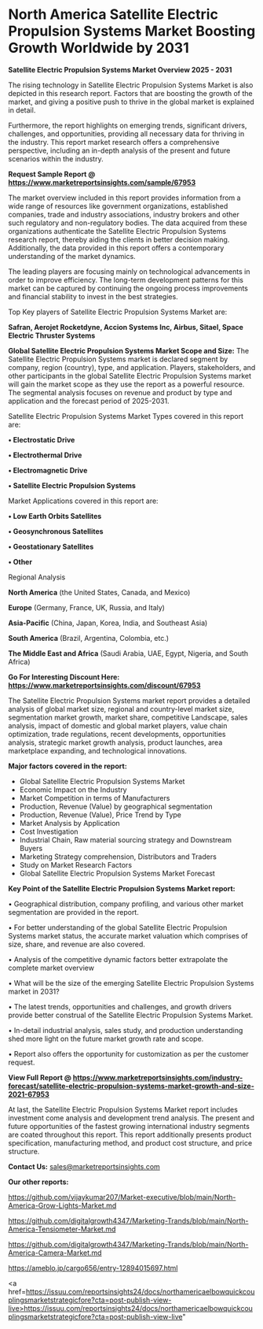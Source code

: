 # North America Satellite Electric Propulsion Systems Market Boosting Growth Worldwide by 2031

<Strong> Satellite Electric Propulsion Systems Market Overview 2025 - 2031</strong>

The rising technology in Satellite Electric Propulsion Systems Market is also depicted in this research report. Factors that are boosting the growth of the market, and giving a positive push to thrive in the global market is explained in detail.

Furthermore, the report highlights on emerging trends, significant drivers, challenges, and opportunities, providing all necessary data for thriving in the industry. This report market research offers a comprehensive perspective, including an in-depth analysis of the present and future scenarios within the industry.

<strong>Request Sample Report @ <a href=https://www.marketreportsinsights.com/sample/67953>https://www.marketreportsinsights.com/sample/67953</a></strong>

The market overview included in this report provides information from a wide range of resources like government organizations, established companies, trade and industry associations, industry brokers and other such regulatory and non-regulatory bodies. The data acquired from these organizations authenticate the Satellite Electric Propulsion Systems research report, thereby aiding the clients in better decision making. Additionally, the data provided in this report offers a contemporary understanding of the market dynamics.

The leading players are focusing mainly on technological advancements in order to improve efficiency. The long-term development patterns for this market can be captured by continuing the ongoing process improvements and financial stability to invest in the best strategies.

Top Key players of Satellite Electric Propulsion Systems Market are:

<strong>Safran, Aerojet Rocketdyne, Accion Systems Inc, Airbus, Sitael, Space Electric Thruster Systems</strong>

<strong><b>Global Satellite Electric Propulsion Systems Market Scope and Size:</b></strong>
The Satellite Electric Propulsion Systems market is declared segment by company, region (country), type, and application. Players, stakeholders, and other participants in the global Satellite Electric Propulsion Systems market will gain the market scope as they use the report as a powerful resource. The segmental analysis focuses on revenue and product by type and application and the forecast period of 2025-2031.

Satellite Electric Propulsion Systems Market Types covered in this report are:

<strong>• Electrostatic Drive

• Electrothermal Drive

• Electromagnetic Drive

• Satellite Electric Propulsion Systems</strong>

Market Applications covered in this report are:

<strong>• Low Earth Orbits Satellites

• Geosynchronous Satellites

• Geostationary Satellites

• Other</strong> 

Regional Analysis

<strong>North America</strong> (the United States, Canada, and Mexico)

<strong>Europe</strong> (Germany, France, UK, Russia, and Italy)

<strong>Asia-Pacific</strong> (China, Japan, Korea, India, and Southeast Asia)

<strong>South America</strong> (Brazil, Argentina, Colombia, etc.)

<strong>The Middle East and Africa</strong> (Saudi Arabia, UAE, Egypt, Nigeria, and South Africa)

<strong>Go For Interesting Discount Here: <a href=https://www.marketreportsinsights.com/discount/67953>https://www.marketreportsinsights.com/discount/67953</a></strong>

The Satellite Electric Propulsion Systems market report provides a detailed analysis of global market size, regional and country-level market size, segmentation market growth, market share, competitive Landscape, sales analysis, impact of domestic and global market players, value chain optimization, trade regulations, recent developments, opportunities analysis, strategic market growth analysis, product launches, area marketplace expanding, and technological innovations.

<strong><b>Major factors covered in the report:</b></strong>
<ul>
  <li>Global Satellite Electric Propulsion Systems Market </li>
  <li>Economic Impact on the Industry</li>
  <li>Market Competition in terms of Manufacturers</li>
  <li>Production, Revenue (Value) by geographical segmentation</li>
  <li>Production, Revenue (Value), Price Trend by Type</li>
  <li>Market Analysis by Application</li>
  <li>Cost Investigation</li>
  <li>Industrial Chain, Raw material sourcing strategy and Downstream Buyers</li>
  <li>Marketing Strategy comprehension, Distributors and Traders</li>
  <li>Study on Market Research Factors</li>
  <li>Global Satellite Electric Propulsion Systems Market Forecast</li>
</ul>

<strong><b>Key Point of the Satellite Electric Propulsion Systems Market report:</b></strong>

• Geographical distribution, company profiling, and various other market segmentation are provided in the report.

• For better understanding of the global Satellite Electric Propulsion Systems market status, the accurate market valuation which comprises of size, share, and revenue are also covered.

• Analysis of the competitive dynamic factors better extrapolate the complete market overview

• What will be the size of the emerging Satellite Electric Propulsion Systems market in 2031?

• The latest trends, opportunities and challenges, and growth drivers provide better construal of the Satellite Electric Propulsion Systems Market.

• In-detail industrial analysis, sales study, and production understanding shed more light on the future market growth rate and scope.

• Report also offers the opportunity for customization as per the customer request.

<strong><b>View Full Report @ <a href=https://www.marketreportsinsights.com/industry-forecast/satellite-electric-propulsion-systems-market-growth-and-size-2021-67953>https://www.marketreportsinsights.com/industry-forecast/satellite-electric-propulsion-systems-market-growth-and-size-2021-67953</a></b></strong>


At last, the Satellite Electric Propulsion Systems Market report includes investment come analysis and development trend analysis. The present and future opportunities of the fastest growing international industry segments are coated throughout this report. This report additionally presents product specification, manufacturing method, and product cost structure, and price structure.

<strong>Contact Us:</strong>
sales@marketreportsinsights.com

<strong>Our other reports:</strong>

<a href=https://github.com/vijaykumar207/Market-executive/blob/main/North-America-Grow-Lights-Market.md>https://github.com/vijaykumar207/Market-executive/blob/main/North-America-Grow-Lights-Market.md</a>

<a href=https://github.com/digitalgrowth4347/Marketing-Trands/blob/main/North-America-Tensiometer-Market.md>https://github.com/digitalgrowth4347/Marketing-Trands/blob/main/North-America-Tensiometer-Market.md</a>

<a href=https://github.com/digitalgrowth4347/Marketing-Trands/blob/main/North-America-Camera-Market.md>https://github.com/digitalgrowth4347/Marketing-Trands/blob/main/North-America-Camera-Market.md</a>

<a href=https://ameblo.jp/cargo656/entry-12894015697.html>https://ameblo.jp/cargo656/entry-12894015697.html</a>

<a href=https://issuu.com/reportsinsights24/docs/northamericaelbowquickcouplingsmarketstrategicfore?cta=post-publish-view-live>https://issuu.com/reportsinsights24/docs/northamericaelbowquickcouplingsmarketstrategicfore?cta=post-publish-view-live</a>"
